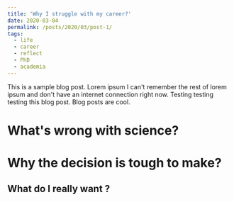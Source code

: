 ```yaml
---
title: 'Why I struggle with my career?'
date: 2020-03-04
permalink: /posts/2020/03/post-1/
tags:
  - life
  - career
  - reflect
  - PhD
  - academia
---
```


This is a sample blog post. Lorem ipsum I can't remember the rest of lorem ipsum and don't have an internet connection right now. Testing testing testing this blog post. Blog posts are cool.

What's wrong with science?
======

Why the decision is tough to make?
======

What do I really want ?
------
